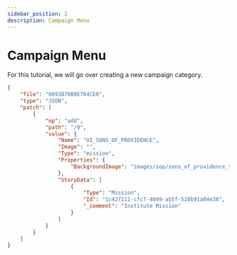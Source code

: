 ```yaml
---
sidebar_position: 2
description: Campaign Menu
---
```


# Campaign Menu

For this tutorial, we will go over creating a new campaign category.

```json
{
	"file": "0093B70B9E704CE0",
	"type": "JSON",
	"patch": [
		{
			"op": "add",
			"path": "/0",
			"value": {
				"Name": "UI_SONS_OF_PROVIDENCE",
				"Image": "",
				"Type": "mission",
				"Properties": {
					"BackgroundImage": "images/sop/sons_of_providence_tile.jpg"
				},
				"StoryData": [
					{
						"Type": "Mission",
						"Id": "1c427111-cfc7-4049-ab5f-528b91a04e38",
						"_comment": "Institute Mission"
					}
				]
			}
		}
	]
}

```